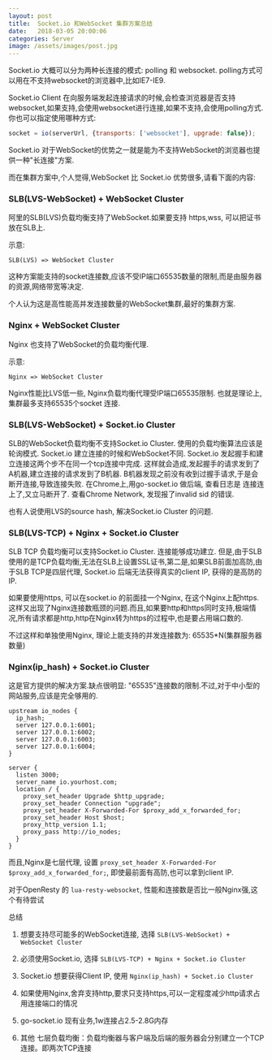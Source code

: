 ```yaml
---
layout: post
title:  Socket.io 和WebSocket 集群方案总结
date:   2018-03-05 20:00:06
categories: Server
image: /assets/images/post.jpg
---
```


Socket.io 大概可以分为两种长连接的模式: polling 和 websocket. polling方式可以用在不支持websocket的浏览器中,比如IE7-IE9.

Socket.io Client 在向服务端发起连接请求的时候,会检查浏览器是否支持websocket,如果支持,会使用websocket进行连接,如果不支持,会使用polling方式. 你也可以指定使用哪种方式:

```js
socket = io(serverUrl, {transports: ['websocket'], upgrade: false});
```

Socket.io 对于WebSocket的优势之一就是能为不支持WebSocket的浏览器也提供一种"长连接"方案.

而在集群方案中,个人觉得,WebSocket 比 Socket.io 优势很多,请看下面的内容:

### SLB(LVS-WebSocket) + WebSocket Cluster

阿里的SLB(LVS)负载均衡支持了WebSocket.如果要支持 https,wss, 可以把证书放在SLB上.

示意:
```
SLB(LVS) => WebSocket Cluster
```

这种方案能支持的socket连接数,应该不受IP端口65535数量的限制,而是由服务器的资源,网络带宽等决定.

个人认为这是高性能高并发连接数量的WebSocket集群,最好的集群方案.

### Nginx + WebSocket Cluster

Nginx 也支持了WebSocket的负载均衡代理.

示意:
```
Nginx => WebSocket Cluster
```

Nginx性能比LVS低一些, Nginx负载均衡代理受IP端口65535限制. 也就是理论上,集群最多支持65535个socket 连接.

### SLB(LVS-WebSocket) + Socket.io Cluster

SLB的WebSocket负载均衡不支持Socket.io Cluster. 使用的负载均衡算法应该是轮询模式. Socket.io 建立连接的时候和WebSocket不同. Socket.io 发起握手和建立连接这两个步不在同一个tcp连接中完成. 这样就会造成,发起握手的请求发到了A机器,建立连接的请求发到了B机器. B机器发现之前没有收到过握手请求,于是会断开连接,导致连接失败. 在Chrome上,用go-socket.io 做后端, 查看日志是 连接连上了,又立马断开了. 查看Chrome Network, 发现报了invalid sid 的错误.

也有人说使用LVS的source hash, 解决Socket.io Cluster 的问题.

### SLB(LVS-TCP) + Nginx + Socket.io Cluster

SLB TCP 负载均衡可以支持Socket.io Cluster. 连接能够成功建立. 但是,由于SLB 使用的是TCP负载均衡,无法在SLB上设置SSL证书,第二是,如果SLB前面加高防,由于SLB TCP是四层代理, Socket.io 后端无法获得真实的client IP, 获得的是高防的IP.

如果要使用https, 可以在socket.io 的前面挂一个Nginx, 在这个Nginx上配https. 这样又出现了Nginx连接数瓶颈的问题.而且,如果要http和https同时支持,极端情况,所有请求都是http,http在Nginx转为https的过程中,也是要占用端口数的.

不过这样和单独使用Nginx, 理论上能支持的并发连接数为: 65535*N(集群服务器数量)

### Nginx(ip_hash) + Socket.io Cluster

这是官方提供的解决方案.缺点很明显: "65535"连接数的限制.不过,对于中小型的网站服务,应该是完全够用的.

```
upstream io_nodes {
  ip_hash;
  server 127.0.0.1:6001;
  server 127.0.0.1:6002;
  server 127.0.0.1:6003;
  server 127.0.0.1:6004;
}

server {
  listen 3000;
  server_name io.yourhost.com;
  location / {
    proxy_set_header Upgrade $http_upgrade;
    proxy_set_header Connection "upgrade";
    proxy_set_header X-Forwarded-For $proxy_add_x_forwarded_for;
    proxy_set_header Host $host;
    proxy_http_version 1.1;
    proxy_pass http://io_nodes;
  }
}
```

而且,Nginx是七层代理, 设置 `proxy_set_header X-Forwarded-For $proxy_add_x_forwarded_for;`, 即使最前面有高防,也可以拿到client IP.

对于OpenResty 的 `lua-resty-websocket`, 性能和连接数是否比一般Nginx强,这个有待尝试

总结

1. 想要支持尽可能多的WebSocket连接, 选择 `SLB(LVS-WebSocket) + WebSocket Cluster`

2. 必须使用Socket.io, 选择 `SLB(LVS-TCP) + Nginx + Socket.io Cluster`

3. Socket.io 想要获得Client IP, 使用 `Nginx(ip_hash) + Socket.io Cluster`

4. 如果使用Nginx,舍弃支持http,要求只支持https,可以一定程度减少http请求占用连接端口的情况

5. go-socket.io 现有业务,1w连接占2.5-2.8G内存

6. 其他 七层负载均衡：负载均衡器与客户端及后端的服务器会分别建立一个TCP连接。即两次TCP连接

